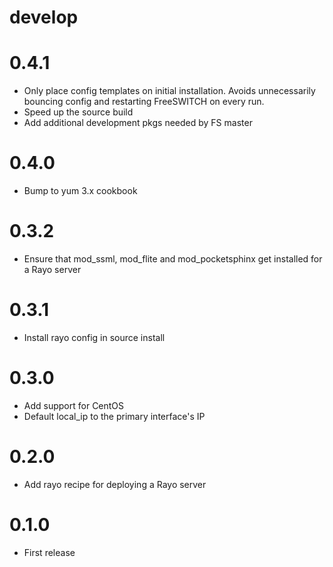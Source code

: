 # develop

# 0.4.1
  * Only place config templates on initial installation. Avoids unnecessarily bouncing config and restarting FreeSWITCH on every run.
  * Speed up the source build
  * Add additional development pkgs needed by FS master

# 0.4.0
  * Bump to yum 3.x cookbook

# 0.3.2
  * Ensure that mod_ssml, mod_flite and mod_pocketsphinx get installed for a Rayo server

# 0.3.1
  * Install rayo config in source install

# 0.3.0
  * Add support for CentOS
  * Default local_ip to the primary interface's IP

# 0.2.0
  * Add rayo recipe for deploying a Rayo server

# 0.1.0
  * First release

